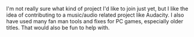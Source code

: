 I'm not really sure what kind of project I'd like to join just yet, but I like the idea of contributing to a music/audio related project like Audacity. I also have used many fan man tools and fixes for PC games, especially older titles. That would also be fun to help with.
